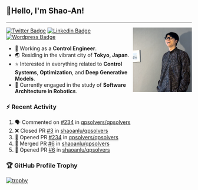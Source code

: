 ## 👋Hello, I'm Shao-An! 
---
<a><img src="https://github.com/shaoanlu/shaoanlu/blob/7712af665936a890454c04fab1af4f3dd3392af9/assets/readme_photo.png" align="right" height="175" /></a>
[![Twitter Badge](https://img.shields.io/badge/-@picofanta-00acee?style=flat-square&logo=Twitter&logoColor=white)](https://twitter.com/picofanta "Find me on Twitter")
[![Linkedin Badge](https://img.shields.io/badge/ShaoAn%20-Lu-0072b1?style=flat-square&logo=Linkedin&logoColor=white)](https://www.linkedin.com/in/shaoan-lu/ "Connect on LinkedIn")
[![Wordpress Badge](https://img.shields.io/badge/SALu-21759B?style=flat-square&logo=wordpress&logoColor=white)](shaoanlu.wordpress.com)

- 🔭 Working as a **Control Engineer**.
- 🌏 Residing in the vibrant city of **Tokyo, Japan**.
- ⭐ Interested in everything related to **Control Systems**, **Optimization**, and **Deep Generative Models**.
- 🌱 Currently engaged in the study of **Software Architecture in Robotics**.


### :zap: Recent Activity
<!--START_SECTION:activity-->
1. 🗣 Commented on [#234](https://github.com/qpsolvers/qpsolvers/pull/234#issuecomment-1690296725) in [qpsolvers/qpsolvers](https://github.com/qpsolvers/qpsolvers)
2. ❌ Closed PR [#3](https://github.com/shaoanlu/qpsolvers/pull/3) in [shaoanlu/qpsolvers](https://github.com/shaoanlu/qpsolvers)
3. 💪 Opened PR [#234](https://github.com/qpsolvers/qpsolvers/pull/234) in [qpsolvers/qpsolvers](https://github.com/qpsolvers/qpsolvers)
4. 🎉 Merged PR [#6](https://github.com/shaoanlu/qpsolvers/pull/6) in [shaoanlu/qpsolvers](https://github.com/shaoanlu/qpsolvers)
5. 💪 Opened PR [#6](https://github.com/shaoanlu/qpsolvers/pull/6) in [shaoanlu/qpsolvers](https://github.com/shaoanlu/qpsolvers)
<!--END_SECTION:activity-->

### 🏆 GitHub Profile Trophy
[![trophy](https://github-profile-trophy.vercel.app/?username=shaoanlu&theme=nord&row=1&column=4)](https://github.com/ryo-ma/github-profile-trophy)

<!--
### 🌠 GitHub Stats
![GitHub stats](https://github-readme-stats.vercel.app/api?username=shaoanlu\&rank_icon=github&theme=tokyonight)
-->
<!--
### 🌠 GitHub Streak Stats
[![GitHub Streak](https://streak-stats.demolab.com?user=shaoanlu&theme=holi-theme)](https://git.io/streak-stats)
-->

<!--
**shaoanlu/shaoanlu** is a ✨ _special_ ✨ repository because its `README.md` (this file) appears on your GitHub profile.

Here are some ideas to get you started:

- 🔭 I’m currently working on ...
- 🌱 I’m currently learning ...
- 👯 I’m looking to collaborate on ...
- 🤔 I’m looking for help with ...
- 💬 Ask me about ...
- 📫 How to reach me: ...
- 😄 Pronouns: ...
- ⚡ Fun fact: ...
-->
